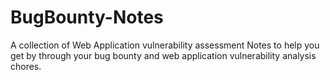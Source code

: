 # BugBounty-Notes
A collection of Web Application vulnerability assessment Notes to help you get by through your bug bounty and web application vulnerability analysis chores.
